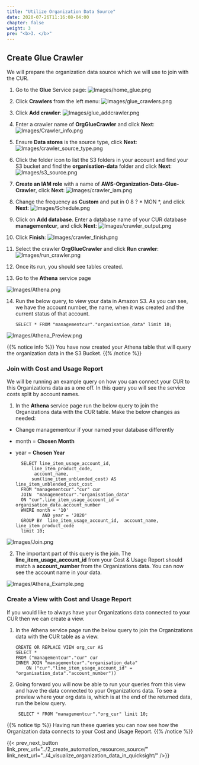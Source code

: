 ```yaml
---
title: "Utilize Organization Data Source"
date: 2020-07-26T11:16:08-04:00
chapter: false
weight: 3
pre: "<b>3. </b>"
---
```


## Create Glue Crawler
We will prepare the organization data source which we will use to join with the CUR. 

1. Go to the **Glue** Service page:
![Images/home_glue.png](/Cost/200_Pricing_Model_Analysis/Images/home_glue.png)

2. Click **Crawlers** from the left menu:
![Images/glue_crawlers.png](/Cost/200_Pricing_Model_Analysis/Images/glue_crawlers.png)

3. Click **Add crawler**:
![Images/glue_addcrawler.png](/Cost/200_Pricing_Model_Analysis/Images/glue_addcrawler.png)

4. Enter a crawler name of **OrgGlueCrawler** and click **Next**:
![Images/Crawler_info.png](/Cost/300_Organization_Data_CUR_Connection/Images/Crawler_info.png)

5. Ensure **Data stores** is the source type, click **Next**:
![Images/crawler_source_type.png](/Cost/300_Organization_Data_CUR_Connection/Images/crawler_source_type.png)

6. Click the folder icon to list the S3 folders in your account and find your S3 bucket and find the **organisation-data** folder and click **Next**:
![Images/s3_source.png](/Cost/300_Organization_Data_CUR_Connection/Images/s3_source.png)

7. **Create an IAM role** with a name of **AWS-Organization-Data-Glue-Crawler**, click **Next**:
![Images/crawler_iam.png](/Cost/300_Organization_Data_CUR_Connection/Images/crawler_iam.png)

8. Change the frequency as **Custom** and put in 0 8 ? * MON *, and click **Next**:
![Images/Schedule.png](/Cost/300_Organization_Data_CUR_Connection/Images/Schedule.png)

9. Click on **Add database**.  Enter a database name of your CUR database **managementcur**, and click **Next**:
![Images/crawler_output.png](/Cost/300_Organization_Data_CUR_Connection/Images/crawler_output.png)

10. Click **Finish**:
![Images/crawler_finish.png](/Cost/300_Organization_Data_CUR_Connection/Images/crawler_finish.png)

11. Select the crawler **OrgGlueCrawler** and click **Run crawler**:
![Images/run_crawler.png](/Cost/300_Organization_Data_CUR_Connection/Images/run_crawler.png)

12. Once its run, you should see tables created.

13.	Go to the **Athena** service page

![Images/Athena.png](/Cost/300_Organization_Data_CUR_Connection/Images/Athena.png)

14. Run the below query, to view your data in Amazon S3. As you can see, we have the account number, the name, when it was created and the current status of that account.

		SELECT * FROM "managementcur"."organisation_data" limit 10;

![Images/Athena_Preview.png](/Cost/300_Organization_Data_CUR_Connection/Images/Athena_Preview.png)
		

{{% notice info %}}
You have now created your Athena table that will query the organization data in the S3 Bucket. 
{{% /notice %}}


### Join with Cost and Usage Report

We will be running an example query on how you can connect your CUR to this Organizations data as a one off. In this query you will see the service costs split by account names. 

1.	In the **Athena** service page run the below query to join the Organizations data with the CUR table. Make the below changes as needed:

- Change managementcur if your named your database differently
- month = **Chosen Month**
- year = **Chosen Year**

		SELECT line_item_usage_account_id,
			line_item_product_code,
			 account_name,
			sum(line_item_unblended_cost) AS line_item_unblended_cost_cost
		FROM "managementcur"."cur" cur
		JOIN  "managementcur"."organisation_data"
		ON "cur".line_item_usage_account_id = organisation_data.account_number
		WHERE month = '10'
				AND year = '2020'
		GROUP BY  line_item_usage_account_id,  account_name, line_item_product_code
		limit 10;

![Images/Join.png](/Cost/300_Organization_Data_CUR_Connection/Images/Join.png)

2. The important part of this query is the join. The **line_item_usage_account_id** from your Cost & Usage Report should match a **account_number** from the Organizations data. You can now see the account name in your data.

![Images/Athena_Example.png](/Cost/300_Organization_Data_CUR_Connection/Images/Athena_Example.png)

### Create a View with Cost and Usage Report

If you would like to always have your Organizations data connected to your CUR then we can create a view. 

1.	In the Athena service page run the below query to join the Organizations data with the CUR table as a view. 

		CREATE OR REPLACE VIEW org_cur AS
		SELECT *
		FROM ("managementcur"."cur" cur
		INNER JOIN "managementcur"."organisation_data"
			ON ("cur"."line_item_usage_account_id" = "organisation_data"."account_number")) 
			


2. Going forward you will now be able to run your queries from this view and have the data connected to your Organizations data. To see a preview where your org data is, which is at the end of the returned data, run the below query.

		SELECT * FROM "managementcur"."org_cur" limit 10;

{{% notice tip %}}
Having run these queries you can now see how the Organization data connects to your Cost and Usage Report. 
{{% /notice %}}


{{< prev_next_button link_prev_url="../2_create_automation_resources_source/" link_next_url="../4_visualize_organization_data_in_quicksight/" />}}
